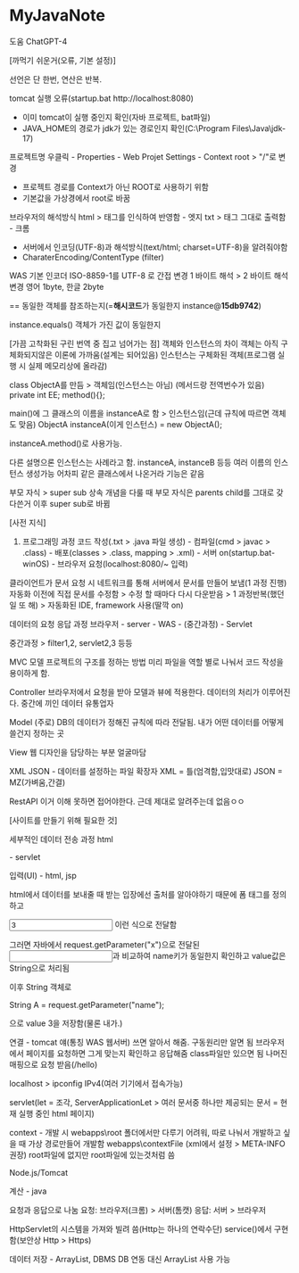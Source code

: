 # MyJavaNote
도움 ChatGPT-4

[까먹기 쉬운거(오류, 기본 설정)]

선언은 단 한번, 연산은 반복.

tomcat 실행 오류(startup.bat http://localhost:8080)
- 이미 tomcat이 실행 중인지 확인(자바 프로젝트, bat파일)
- JAVA_HOME의 경로가 jdk가 있는 경로인지 확인(C:\Program Files\Java\jdk-17)

프로젝트명 우클릭 - Properties - Web Projet Settings - Context root > "/"로 변경
- 프로젝트 경로를 Context가 아닌 ROOT로 사용하기 위함
- 기본값을 가상경에서 root로 바꿈

브라우저의 해석방식
html > 태그를 인식하여 반영함 - 엣지
txt > 태그 그대로 출력함 - 크롬
- 서버에서 인코딩(UTF-8)과 해석방식(text/html; charset=UTF-8)을 알려줘야함
- CharaterEncoding/ContentType (filter)

WAS 기본 인코더 ISO-8859-1를
UTF-8 로 간접 변경
1 바이트 해석 > 2 바이트 해석 변경
영어 1byte, 한글 2byte

== 동일한 객체를 참조하는지(=**해시코드**가 동일한지 instance@**15db9742**)

instance.equals() 객체가 가진 값이 동일한지

[가끔 고착화된 구린 번역 중 집고 넘어가는 점]
객체와 인스턴스의 차이
객체는 아직 구체화되지않은 이론에 가까움(설계는 되어있음)
인스턴스는 구체화된 객체(프로그램 실행 시 실제 메모리상에 올라감)

class ObjectA를 만듬 > 객체임(인스턴스는 아님)
(메서드랑 전역번수가 있음)
private int EE;
method(){};

main()에 그 클래스의 이름을 instanceA로 함 > 인스턴스임(근데 규칙에 따르면 객체도 맞음)
ObjectA instanceA(이게 인스턴스) = new ObjectA();

instanceA.method()로 사용가능.

다른 설명으론 인스턴스는 사례라고 함.
instanceA, instanceB 등등 여러 이름의 인스턴스 생성가능 어차피 같은 클래스에서 나온거라 기능은 같음

부모 자식 > super sub
상속 개념을 다룰 때 부모 자식은 parents child를 그대로 갖다쓴거
이후 super sub로 바뀜



[사전 지식]
1. 프로그래밍 과정
코드 작성(.txt > .java 파일 생성) - 컴파일(cmd > javac > .class) - 배포(classes > .class, mapping > .xml) - 서버 on(startup.bat-winOS) - 브라우저 요청(localhost:8080/~ 입력)

클라이언트가 문서 요청 시 네트워크를 통해 서버에서 문서를 만들어 보냄(1 과정 진행)
자동화 이전에 직접 문서를 수정함 > 수정 할 때마다 다시 다운받음 > 1 과정반복(했던 일 또 해) > 자동화된 IDE, framework 사용(딸깍 on)

데이터의 요청 응답 과정
브라우저 - server - WAS - (중간과정) - Servlet

중간과정 > filter1,2, servlet2,3 등등

MVC 모델
프로젝트의 구조를 정하는 방법
미리 파일을 역할 별로 나눠서 코드 작성을 용이하게 함.

Controller
브라우저에서 요청을 받아 모델과 뷰에 적용한다.
데이터의 처리가 이루어진다. 중간에 끼인 데이터 유통업자

Model
(주로) DB의 데이터가 정해진 규칙에 따라 전달됨.
내가 어떤 데이터를 어떻게 쓸건지 정하는 곳

View
웹 디자인을 담당하는 부분
얼굴마담

XML JSON - 데이터를 설정하는 파일 확장자
XML = 틀(엄격함,입맛대로)
JSON = MZ(가벼움,간결)

RestAPI
이거 이해 못하면 접어야한다.
근데 제대로 알려주는데 없음ㅇㅇ



[사이트를 만들기 위해 필요한 것]

세부적인 데이터 전송 과정
html <form> - servlet

입력(UI) - html, jsp

html에서 데이터를 보내줄 때 받는 입장에선 출처를 알아야하기 때문에 폼 태그를 정의하고

<input name="x" value="3"> 이런 식으로 전달함

그러면 자바에서 request.getParameter("x")으로 전달된 <input name="x">과 비교하여 name키가 동일한지 확인하고 value값은 String으로 처리됨

이후 String 객체로

String A = request.getParameter("name");

으로 value 3을 저장함(물론 내가.)



연결 - tomcat 얘(통칭 WAS 웹서버) 쓰면 알아서 해줌. 구동원리만 알면 됨
브라우저에서 페이지를 요청하면 그게 맞는지 확인하고 응답해줌
class파일만 있으면 됨 나머진 매핑으로 요청 받음(/hello)

localhost > ipconfig IPv4(여러 기기에서 접속가능)

servlet(let = 조각, ServerApplicationLet > 여러 문서중 하나만 제공되는 문서 = 현재 실행 중인 html 페이지)

context - 개발 시 webapps\root 폴더에서만 다루기 어려워, 따로 나눠서 개발하고 싶을 때 가상 경로만들어 개발함 webapps\contextFile (xml에서 설정 > META-INFO 권장)
root파일에 없지만 root파일에 있는것처럼 씀

Node.js/Tomcat

계산 - java

요청과 응답으로 나눔
요청: 브라우저(크롬) > 서버(톰캣)
응답: 서버 > 브라우저

HttpServlet의 시스템을 가져와 빌려 씀(Http는 하나의 연락수단)
service()에서 구현함(보안상 Http > Https)


데이터 저장 - ArrayList, DBMS
DB 연동 대신 ArrayList 사용 가능


